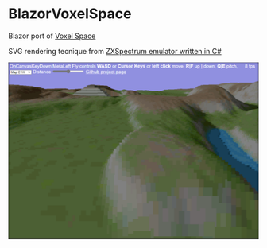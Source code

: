 # BlazorVoxelSpace

Blazor port of [Voxel Space](https://github.com/s-macke/VoxelSpace)

SVG rendering tecnique from [ZXSpectrum emulator written in C#](https://github.com/EngstromJimmy/ZXSpectrum)

![Screenshot](https://github.com/alexandrelozano/BlazorVoxelSpace/raw/master/BlazorVoxel/Resources/screensample.png)
